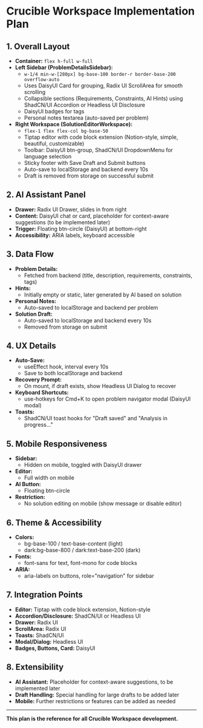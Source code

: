 # Crucible Workspace Implementation Plan

## 1. Overall Layout
- **Container:** `flex h-full w-full`
- **Left Sidebar (ProblemDetailsSidebar):**
  - `w-1/4 min-w-[280px] bg-base-100 border-r border-base-200 overflow-auto`
  - Uses DaisyUI Card for grouping, Radix UI ScrollArea for smooth scrolling
  - Collapsible sections (Requirements, Constraints, AI Hints) using ShadCN/UI Accordion or Headless UI Disclosure
  - DaisyUI badges for tags
  - Personal notes textarea (auto-saved per problem)
- **Right Workspace (SolutionEditorWorkspace):**
  - `flex-1 flex flex-col bg-base-50`
  - Tiptap editor with code block extension (Notion-style, simple, beautiful, customizable)
  - Toolbar: DaisyUI btn-group, ShadCN/UI DropdownMenu for language selection
  - Sticky footer with Save Draft and Submit buttons
  - Auto-save to localStorage and backend every 10s
  - Draft is removed from storage on successful submit

## 2. AI Assistant Panel
- **Drawer:** Radix UI Drawer, slides in from right
- **Content:** DaisyUI chat or card, placeholder for context-aware suggestions (to be implemented later)
- **Trigger:** Floating btn-circle (DaisyUI) at bottom-right
- **Accessibility:** ARIA labels, keyboard accessible

## 3. Data Flow
- **Problem Details:**
  - Fetched from backend (title, description, requirements, constraints, tags)
- **Hints:**
  - Initially empty or static, later generated by AI based on solution
- **Personal Notes:**
  - Auto-saved to localStorage and backend per problem
- **Solution Draft:**
  - Auto-saved to localStorage and backend every 10s
  - Removed from storage on submit

## 4. UX Details
- **Auto-Save:**
  - useEffect hook, interval every 10s
  - Save to both localStorage and backend
- **Recovery Prompt:**
  - On mount, if draft exists, show Headless UI Dialog to recover
- **Keyboard Shortcuts:**
  - use-hotkeys for Cmd+K to open problem navigator modal (DaisyUI modal)
- **Toasts:**
  - ShadCN/UI toast hooks for "Draft saved" and "Analysis in progress…"

## 5. Mobile Responsiveness
- **Sidebar:**
  - Hidden on mobile, toggled with DaisyUI drawer
- **Editor:**
  - Full width on mobile
- **AI Button:**
  - Floating btn-circle
- **Restriction:**
  - No solution editing on mobile (show message or disable editor)

## 6. Theme & Accessibility
- **Colors:**
  - bg-base-100 / text-base-content (light)
  - dark:bg-base-800 / dark:text-base-200 (dark)
- **Fonts:**
  - font-sans for text, font-mono for code blocks
- **ARIA:**
  - aria-labels on buttons, role="navigation" for sidebar

## 7. Integration Points
- **Editor:** Tiptap with code block extension, Notion-style
- **Accordion/Disclosure:** ShadCN/UI or Headless UI
- **Drawer:** Radix UI
- **ScrollArea:** Radix UI
- **Toasts:** ShadCN/UI
- **Modal/Dialog:** Headless UI
- **Badges, Buttons, Card:** DaisyUI

## 8. Extensibility
- **AI Assistant:** Placeholder for context-aware suggestions, to be implemented later
- **Draft Handling:** Special handling for large drafts to be added later
- **Mobile:** Further restrictions or features can be added as needed

---
**This plan is the reference for all Crucible Workspace development.** 
